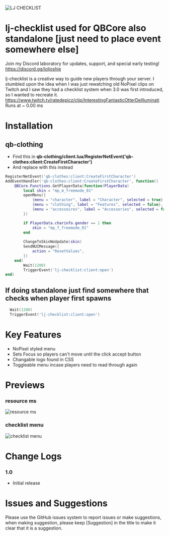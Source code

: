 ![LJ CHECKLIST](https://user-images.githubusercontent.com/91661118/140660982-cc0c75ab-5f41-4c07-ab8d-1ed98ef4c779.png)

# lj-checklist used for QBCore also standalone [just need to place event somewhere else]
Join my Discord laboratory for updates, support, and special early testing!
<br>
https://discord.gg/loljoshie

lj-checklist is a creative way to guide new players through your server. I stumbled upon the idea when I was just rewatching old NoPixel clips on Twitch and I saw they had a checklist system when 3.0 was first introduced, so I wanted to recreate it. https://www.twitch.tv/ratedepicz/clip/InterestingFantasticOtterDeIlluminati
<br>
Runs at ~ 0.00 ms

# Installation

## qb-clothing
* Find this in **qb-clothing/client.lua/RegisterNetEvent('qb-clothes:client:CreateFirstCharacter')**
* And replace with this instead
```lua
RegisterNetEvent('qb-clothes:client:CreateFirstCharacter')
AddEventHandler('qb-clothes:client:CreateFirstCharacter', function()
    QBCore.Functions.GetPlayerData(function(PlayerData)
        local skin = "mp_m_freemode_01"
        openMenu({
            {menu = "character", label = "Character", selected = true},
            {menu = "clothing", label = "Features", selected = false},
            {menu = "accessoires", label = "Accessories", selected = false}
        })

        if PlayerData.charinfo.gender == 1 then 
            skin = "mp_f_freemode_01" 
        end
        
        ChangeToSkinNoUpdate(skin)
        SendNUIMessage({
            action = "ResetValues",
        })
    end)
        Wait(1200)
        TriggerEvent('lj-checklist:client:open')
end)
```

## If doing standalone just find somewhere that checks when player first spawns
```lua
  Wait(1200)
  TriggerEvent('lj-checklist:client:open')
```

# Key Features
* NoPixel styled menu
* Sets Focus so players can't move until the click accept button
* Changable logo found in CSS
* Toggleable menu incase players need to read through again
#

# Previews
### resource ms
![resource ms](https://user-images.githubusercontent.com/91661118/140660899-aa967275-0793-4cd5-87e9-95847570e447.PNG)
### checklist menu
![checklist menu](https://user-images.githubusercontent.com/91661118/140660906-f1074ff7-6cad-4e90-a440-06a566a0512f.PNG)
#

# Change Logs

### 1.0
* Initial release

# Issues and Suggestions
Please use the GitHub issues system to report issues or make suggestions, when making suggestion, please keep [Suggestion] in the title to make it clear that it is a suggestion.
